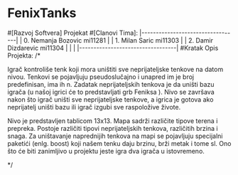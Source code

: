 # FenixTanks
#[Razvoj Softvera] Projekat
#[Clanovi Tima]:
|----------------------------------|
|  0. Nemanja Bozovic   mi11281    |
|  1. Milan Saric       mi11303    |
|  2. Damir Dizdarevic  mi11304    |
|                                  |
|----------------------------------|
#Kratak Opis Projekta:
/*

Igrač kontroliše tenk koji mora uništiti sve neprijateljske tenkove na datom nivou. 
Tenkovi se pojavljuju pseudoslučajno i unapred im je broj predefinisan, ima ih n.
Zadatak neprijateljskih tenkova je da uništi bazu igrača (u našoj igrici će to predstavljati grb Feniksa ).
Nivo se završava nakon što igrač uništi sve neprijateljske tenkove, a igrica je gotova ako neprijatelj uništi bazu ili igrač izgubi sve raspoložive živote.

Nivo je predstavljen tablicom 13x13.
Mapa sadrži različite tipove terena i prepreka.
Postoje različiti tipovi neprijateljskih tenkova, različitih brzina i snaga.
Za uništavanje naprednijih tenkova na mapi se pojavljuju specijalni paketići (enlg. boost) koji našem tenku daju brzinu, brži metak i tome sl.
Ono što će biti zanimljivo u projektu jeste igra dva igrača u istovremeno. 

*/
